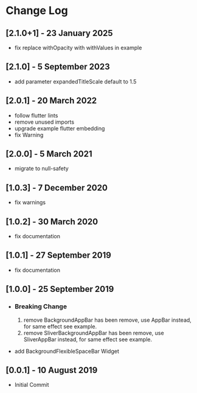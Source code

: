 # Change Log

## [2.1.0+1] - 23 January 2025

* fix replace withOpacity with withValues in example

## [2.1.0] - 5 September 2023

* add parameter expandedTitleScale default to 1.5

## [2.0.1] - 20 March 2022

* follow flutter lints
* remove unused imports
* upgrade example flutter embedding
* fix Warning

## [2.0.0] - 5 March 2021

* migrate to null-safety

## [1.0.3] - 7 December 2020

* fix warnings

## [1.0.2] - 30 March 2020

* fix documentation

## [1.0.1] - 27 September 2019

* fix documentation

## [1.0.0] - 25 September 2019

* ### Breaking Change

  1. remove BackgroundAppBar has been remove, use AppBar instead, for same effect see example.
  2. remove SliverBackgroundAppBar has been remove, use SliverAppBar instead, for same effect see example.

* add BackgroundFlexibleSpaceBar Widget

## [0.0.1] - 10 August 2019

* Initial Commit
